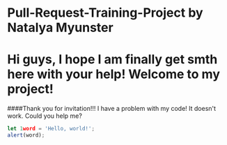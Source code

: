 # Pull-Request-Training-Project by Natalya Myunster
Hi guys, I hope I am finally get smth here with your help!
Welcome to my project!
===========================
####Thank you for invitation!!!
I have a problem with my code! It doesn't work. 
Could you help me?

```javascript
let 1word = 'Hello, world!';
alert(word);
```